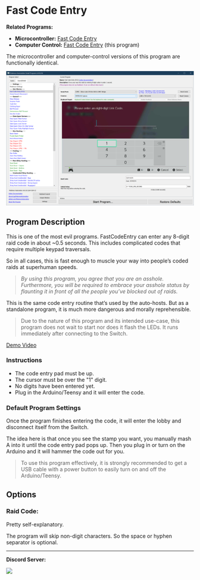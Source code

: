 # Fast Code Entry

**Related Programs:**
- **Microcontroller:** [Fast Code Entry](https://github.com/PokemonAutomation/Microcontroller/blob/master/Wiki/Programs/PokemonSwSh/FastCodeEntry.md)
- **Computer Control:** [Fast Code Entry](https://github.com/PokemonAutomation/ComputerControl/blob/master/Wiki/Programs/PokemonSwSh/FastCodeEntry.md) (this program)

The microcontroller and computer-control versions of this program are functionally identical.

<img src="images/FastCodeEntry-0.png">


## Program Description

This is one of the most evil programs. FastCodeEntry can enter any 8-digit raid code in about ~0.5 seconds. This includes complicated codes that require multiple keypad traversals.

So in all cases, this is fast enough to muscle your way into people’s coded raids at superhuman speeds.

> *By using this program, you agree that you are an asshole. Furthermore, you will be required to embrace your asshole status by flaunting it in front of all the people you’ve blocked out of raids.*

This is the same code entry routine that’s used by the auto-hosts. But as a standalone program, it is much more dangerous and morally reprehensible.

> Due to the nature of this program and its intended use-case, this program does not wait to start nor does it flash the LEDs. It runs immediately after connecting to the Switch.

[Demo Video](https://cdn.discordapp.com/attachments/755635697737531544/809314697476046898/Serial_-_FCE.mov)

### Instructions

- The code entry pad must be up.
- The cursor must be over the "1" digit.
- No digits have been entered yet.
- Plug in the Arduino/Teensy and it will enter the code.

### Default Program Settings

Once the program finishes entering the code, it will enter the lobby and disconnect itself from the Switch.

The idea here is that once you see the stamp you want, you manually mash A into it until the code entry pad pops up. Then you plug in or turn on the Arduino and it will hammer the code out for you.

> To use this program effectively, it is strongly recommended to get a USB cable with a power button to easily turn on and off the Arduino/Teensy.


## Options

### Raid Code:

Pretty self-explanatory.

The program will skip non-digit characters. So the space or hyphen separator is optional.


<hr>

**Discord Server:** 

[<img src="https://canary.discordapp.com/api/guilds/695809740428673034/widget.png?style=banner2">](https://discord.gg/cQ4gWxN)


